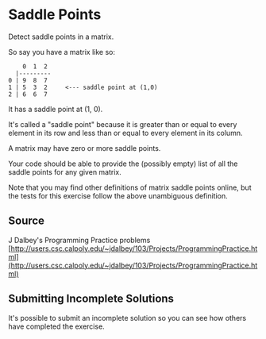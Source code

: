 # Saddle Points

Detect saddle points in a matrix.

So say you have a matrix like so:

```text
    0  1  2
  |---------
0 | 9  8  7
1 | 5  3  2     <--- saddle point at (1,0)
2 | 6  6  7
```

It has a saddle point at (1, 0).

It's called a "saddle point" because it is greater than or equal to
every element in its row and less than or equal to every element in
its column.

A matrix may have zero or more saddle points.

Your code should be able to provide the (possibly empty) list of all the
saddle points for any given matrix.

Note that you may find other definitions of matrix saddle points online,
but the tests for this exercise follow the above unambiguous definition.



## Source

J Dalbey's Programming Practice problems [http://users.csc.calpoly.edu/~jdalbey/103/Projects/ProgrammingPractice.html](http://users.csc.calpoly.edu/~jdalbey/103/Projects/ProgrammingPractice.html)

## Submitting Incomplete Solutions
It's possible to submit an incomplete solution so you can see how others have completed the exercise.
